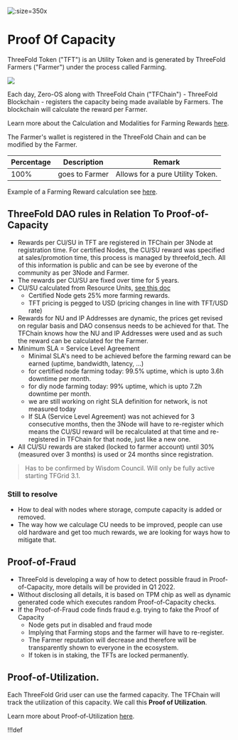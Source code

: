 
![](img/farming_reward.jpg ':size=350x')

# Proof Of Capacity

ThreeFold Token ("TFT") is an Utility Token and is generated by ThreeFold Farmers ("Farmer") under the process called Farming.

![](img/circular_tft_.png)

Each day, Zero-OS along with ThreeFold Chain ("TFChain") - ThreeFold Blockchain - registers the capacity being made available by Farmers. The blockchain will calculate the reward per Farmer. 

Learn more about the Calculation and Modalities for Farming Rewards [here](farming_reward).

The Farmer's wallet is registered in the ThreeFold Chain and can be modified by the Farmer.

<!--- TBD time TFT are minted by the TFChain in accordance to the farming rewards and distributed to the farmer wallet. -->


| Percentage | Description    | Remark                           |
| ---------- | -------------- | -------------------------------- |
| 100%       | goes to Farmer | Allows for a pure Utility Token. |


Example of a Farming Reward calculation see [here](farming_calculator).

## ThreeFold DAO rules in Relation To Proof-of-Capacity

- Rewards per CU/SU in TFT are registered in TFChain per 3Node at registration time. For certified Nodes, the CU/SU reward was specified at sales/promotion time, this process is managed by threefold_tech. All of this information is public and can be see by everone of the community as per 3Node and Farmer.
- The rewards per CU/SU are fixed over time for 5 years.
- CU/SU calculated from Resource Units, [see this doc](resource_units_calc_cloudunits)
  - Certified Node gets 25% more farming rewards.
  - TFT pricing is pegged to USD (pricing changes in line with TFT/USD rate)
- Rewards for NU and IP Addresses are dynamic, the prices get revised on regular basis and DAO consensus needs to be achieved for that. The TFChain knows how the NU and IP Addresses were used and as such the reward can be calculated for the Farmer. 
- Minimum SLA = Service Level Agreement
  - Minimal SLA's need to be achieved before the farming reward can be earned (uptime, bandwidth, latency, ...)
  - for certified node farming today: 99.5% uptime, which is upto 3.6h downtime per month.
  - for diy node farming today: 99% uptime, which is upto 7.2h downtime per month.
  - we are still working on right SLA definition for network, is not measured today
  - If SLA (Service Level Agreement) was not achieved for 3 consecutive months, then the 3Node will have to re-register which means the CU/SU reward will be recalculated at that time and re-registered in TFChain for that node, just like a new one.
- All CU/SU rewards are staked (locked to farmer account) until 30% (measured over 3 months) is used or 24 months since registration. 

> Has to be confirmed by Wisdom Council. Will only be fully active starting TFGrid 3.1.

### Still to resolve

- How to deal with nodes where storage, compute capacity is added or removed.
- The way how we calculage CU needs to be improved, people can use old hardware and get too much rewards, we are looking for ways how to mitigate that.

## Proof-of-Fraud

- ThreeFold is developing a way of how to detect possible fraud in Proof-of-Capacity, more details will be provided in Q1 2022.
- Without disclosing all details, it is based on TPM chip as well as dynamic generated code which executes random Proof-of-Capacity checks.
- If the Proof-of-Fraud code finds fraud e.g. trying to fake the Proof of Capacity 
  - Node gets put in disabled and fraud mode
  - Implying that Farming stops and the farmer will have to re-register.
  - The Farmer reputation will decrease and therefore will be transparently shown to everyone in the ecosystem. 
  - If token is in staking, the TFTs are locked permanently.

## Proof-of-Utilization.

Each ThreeFold Grid user can use the farmed capacity. The TFChain will track the utilization of this capacity. We call this **Proof of Utilization**. 

Learn more about Proof-of-Utilization [here](proof_of_utilization).

!!!def